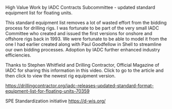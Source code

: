 High Value Work by IADC Contracts Subcommittee - updated standard equipment list for floating units.

This standard equipment list removes a lot of wasted effort from the bidding process for drilling rigs. I was fortunate to be part of the very small IADC Committee who created and issued the first versions for onshore and offshore rigs back in 1993. We were fortunate to be able to model it from the one I had earlier created along with Paul Goodfellow in Shell to streamline our own bidding processes. Adoption by IADC further enhanced industry efficiencies.

Thanks to Stephen Whitfield and Drilling Contractor, Official Magazine of IADC for sharing this information in this video. Click to go to the article and then click to view the newest rig equipment version.

<https://drillingcontractor.org/iadc-releases-updated-standard-format-equipment-list-for-floating-units-70359>

SPE Standardization initiative
<https://d-wis.org/>
